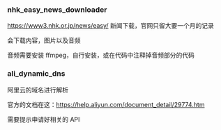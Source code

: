 ### nhk_easy_news_downloader

https://www3.nhk.or.jp/news/easy/ 新闻下载，官网只留大要一个月的记录

会下载内容，图片以及音频

音频需要安装 ffmpeg，自行安装，或在代码中注释掉音频部分的代码



### ali_dynamic_dns

阿里云的域名进行解析

官方的文档在这：https://help.aliyun.com/document_detail/29774.htm

需要提示申请好相关的 API

